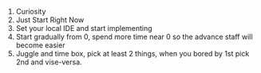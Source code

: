 
1. Curiosity
2. Just Start Right Now
3. Set your local IDE and start implementing
4. Start gradually from 0, spend more time near 0 so the advance staff will become easier
5. Juggle and time box, pick at least 2 things, when you bored by 1st pick 2nd and vise-versa.